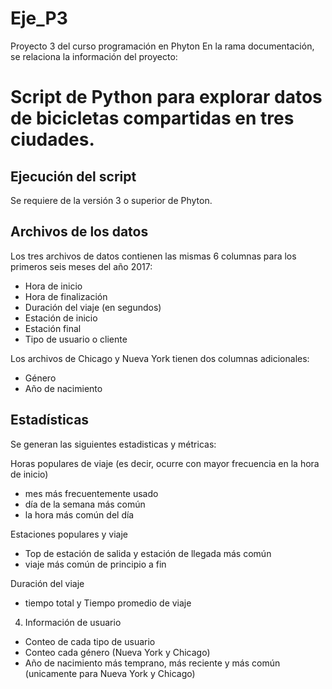 # Eje_P3
Proyecto 3 del curso programación en Phyton
En la rama documentación, se relaciona la información del proyecto:

# Script de Python para explorar datos de bicicletas compartidas en tres ciudades.

## Ejecución del script
Se requiere de la versión 3 o superior de Phyton.

## Archivos de los datos
Los tres archivos de datos contienen las mismas 6 columnas para los primeros seis meses del año 2017:

* Hora de inicio
* Hora de finalización
* Duración del viaje (en segundos)
* Estación de inicio 
* Estación final 
* Tipo de usuario o cliente

Los archivos de Chicago y Nueva York tienen dos columnas adicionales:

* Género
* Año de nacimiento


## Estadísticas

Se generan las siguientes estadisticas y métricas:

Horas populares de viaje (es decir, ocurre con mayor frecuencia en la hora de inicio)
- mes más frecuentemente usado
- día de la semana más común
- la hora más común del día

Estaciones populares y viaje
- Top de estación de salida y estación de llegada más común
- viaje más común de principio a fin

Duración del viaje
- tiempo total  y Tiempo promedio de viaje

4. Información de usuario
- Conteo de cada tipo de usuario
- Conteo cada género (Nueva York y Chicago)
- Año de nacimiento más temprano, más reciente y más común (unicamente para Nueva York y Chicago)
